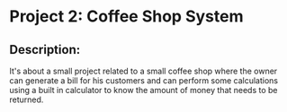# Project 2: Coffee Shop System
## Description:
It's about a small project related to a small coffee shop where the owner can generate a bill for his customers and can perform some calculations using a built in calculator to know the amount of money that needs to be returned.
